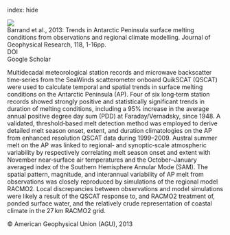 index: hide

<div class="Citation">
    <div class="Citation-thumb CitationThumb-linked"  data-href="https://doi.org/10.1029/2012jf002559">
      <img src="https://static.claimspace.cloud/climate-study-static/refs/thumbs/4/Barrand_et_al_2013-thumb.png" />
    </div>

  <div class="Citation-body">
    <div class="Citation-text">Barrand et al., 2013: Trends in Antarctic Peninsula surface melting conditions from observations and regional climate modelling. <span class="Article-journal">Journal of Geophysical Research, </span><span class="Article-volume">118, </span>1-16pp.</div>
    <div class="Citation-links">
      <div class="CitationLink" data-href="https://doi.org/10.1029/2012jf002559">
        <div class="CitationLink-icon CitationLink-Doi"></div>
        <div class="CitationLink-text">DOI</div>
      </div>
      <div class="CitationLink" data-href="https://scholar.google.com/scholar?q=10.1029/2012jf002559">
        <div class="CitationLink-icon CitationLink-Scholar"></div>
        <div class="CitationLink-text">Google Scholar</div>
      </div>
    </div>
  </div>
</div>

Multidecadal meteorological station records and microwave backscatter time‐series from the SeaWinds scatterometer onboard QuikSCAT (QSCAT) were used to calculate temporal and spatial trends in surface melting conditions on the Antarctic Peninsula (AP). Four of six long‐term station records showed strongly positive and statistically significant trends in duration of melting conditions, including a 95% increase in the average annual positive degree day sum (PDD) at Faraday/Vernadsky, since 1948. A validated, threshold‐based melt detection method was employed to derive detailed melt season onset, extent, and duration climatologies on the AP from enhanced resolution QSCAT data during 1999–2009. Austral summer melt on the AP was linked to regional‐ and synoptic‐scale atmospheric variability by respectively correlating melt season onset and extent with November near‐surface air temperatures and the October–January averaged index of the Southern Hemisphere Annular Mode (SAM). The spatial pattern, magnitude, and interannual variability of AP melt from observations was closely reproduced by simulations of the regional model RACMO2. Local discrepancies between observations and model simulations were likely a result of the QSCAT response to, and RACMO2 treatment of, ponded surface water, and the relatively crude representation of coastal climate in the 27 km RACMO2 grid.

<div class="Citation-copy">
&copy; American Geophysical Union (AGU), 2013
</div>